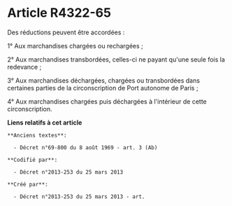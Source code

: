 # Article R4322-65

Des réductions peuvent être accordées :

1° Aux marchandises chargées ou rechargées ;

2° Aux marchandises transbordées, celles-ci ne payant qu'une seule fois la redevance ;

3° Aux marchandises déchargées, chargées ou transbordées dans certaines parties de la circonscription de Port autonome de
Paris ;

4° Aux marchandises chargées puis déchargées à l'intérieur de cette circonscription.

**Liens relatifs à cet article**

	**Anciens textes**:

	  - Décret n°69-800 du 8 août 1969 - art. 3 (Ab)

	**Codifié par**:

	  - Décret n°2013-253 du 25 mars 2013

	**Créé par**:

	  - Décret n°2013-253 du 25 mars 2013 - art.
